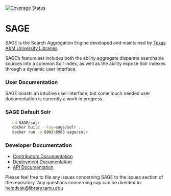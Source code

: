 [![Coverage Status](https://coveralls.io/repos/github/TAMULib/SAGE/badge.svg)](https://coveralls.io/github/TAMULib/SAGE)

# SAGE

SAGE is the Search Aggregation Engine developed and maintained by [Texas A&M University Libraries](http://library.tamu.edu).

SAGE’s feature set includes both the ability aggregate disparate searchable sources into a common Solr index, as well as the ability expose Solr indexes through a dynamic user interface.

### User Documentation

SAGE boasts an intuitive user interface, but some much needed user documentation is currently a work in progress.

### SAGE Default Solr

```bash
   cd SAGE/solr
   docker build --tag=sage/solr .
   docker run -p 8983:8983 sage/solr
```

### Developer Documentation

- [Contributors Documentation](https://github.com/TAMULib/SAGE/blob/master/CONTRIBUTING.md)
- [Deployment Documentation](https://github.com/TAMULib/SAGE/blob/master/DEPLOYING.md)
- [API Documentation](https://tamulib.github.io/SAGE)

Please feel free to file any issues concerning SAGE to the issues section of the repository. Any questions concerning cap can be directed to [helpdesk@library.tamu.edu]()
